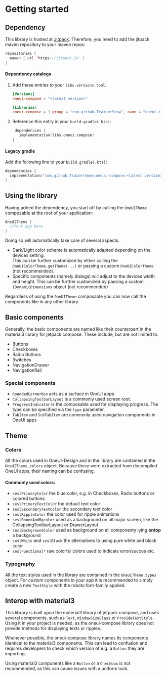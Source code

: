 # Getting started

## Dependency 

This library is hosted at [Jitpack](https://jitpack.io/#TrainerSnow/oneui-compose). Therefore, you need to add the jitpack maven repository to your maven repos:
```kotlin
repositories {
  maven { url 'https://jitpack.io' }
}
```

#### Dependency catalogs
1. Add these entries to your `libs.versions.toml`:
   ```toml
   [Versions]
   oneui-compose = "<latest version>"

   [Libraries]
   oneui-compose = { group = "com.github.TrainerSnow", name = "oneui-compose", version.ref = "oneui-compose" }
   ```
2. Reference this entry in your `build.gradle(.kts)`:
   ```kotlin
    dependencies {
      implementation(libs.oneui.compose)
   }
   ```
#### Legacy gradle
Add the following line to your `build.gradle(.kts)`:
```kotlin
dependencies {
  implementation("com.github.TrainerSnow:oneui-compose:<latest version>")
}
```

## Using the library

Having added the dependency, you start off by calling the `OneUITheme` composable at the root of your application:

```kotlin
OneUITheme {
  //Your app here
}
```

Doing so will automatically take care of several aspects:

- Dark/Light color scheme is automatically adapted depending on the devices setting.  
    This can be further customized by either calling the `OneUIColorTheme.getTheme(...)` or passing a custom `OneUIColorTheme` (not recommended).
- Specific components (namely dialogs) will adjust to the devices width and height.
    This can be further customized by passing a custom `IDynamicDimensions` object (not recommended)

Regardless of using the `OneUITheme` composable you can now call the components like in any other library.

## Basic components
Generally, the basic components are named like their counterpart in the material3 library for jetpack compose. These include, but are not limited to:

- Buttons
- Checkboxes
- Radio Buttons
- Switches
- NavigationDrawer
- NavigationRail

### Special components
- `RoundedCornerBox` acts as a surface in OneUI apps.
- `CollapsingToolbarLayout` is a commonly used screen root.
- `ProgressIndicator` is the composable used for displaying progress. The type can be specified via the `type` parameter.
- `TabItem` and `SubTabItem` are commonly used navigation components in OneUI apps

## Theme
### Colors
All the colors used in OneUI-Design and in the library are contained in the `OneUITheme.colors` object.
Because these were extracted from decompiled OneUI apps, their naming can be confusing.
#### Commonly used colors:
- `seslPrimaryColor` the blue color, e.g. in Checkboxes, Radio buttons or colored buttons.
- `seslPrimaryTextColor` the default text color
- `seslSecondaryTextColor` the secondary text color
- `seslRippleColor` the color used for ripple animations
- `seslRoundAndBgcolor` used as a background on all major screen, like the CollapsingToolbarLayout or DrawerLayout
- `seslBackgroundColor` used as background on all componenty lying **ontop** a background
- `seslWhite` and `seslBlack` the alternatives to using pure white and black color
- `seslFunctional*` raw colorful colors used to indicate error/succes etc.

### Typography
All the text styles used in the library are contained in the `OneUITheme.types` object.
For custom components in your app it is recommended to simply create a new `TextStyle` with the roboto font-family applied.


## Interop with material3
This library is built upon the material3 library of jetpack compose, and uses several components, such as `Text`, `WindowSizeClass` or `ProvideTextStyle`.
Using it in your project is needed, as the oneui-compose library does not provide methods for displaying texts or ripples.

Whenever possible, the oneui-compose library names its components identical to the material3 components. This can lead to confusion and requires developers to check which version of e.g. a `Button` they are importing.

Using material3 components like a `Button` or a `Checkbox` is not recommended, as this can cause issues with a uniform look.

